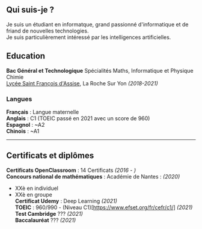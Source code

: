 ## Qui suis-je ?

Je suis un étudiant en informatque, grand passionné d'informatique et de friand de nouvelles technologies.<br>
Je suis particulièrement intéressé par les intelligences artificielles.

## Education

**Bac Général et Technologique** Spécialités Maths, Informatique et Physique Chimie <br>
[Lycée Saint François d'Assise](www.saintfrancoislaroche.fr), La Roche Sur Yon  *(2018-2021)*

### Langues

**Français** : Langue maternelle<br>
**Anglais**  : C1 (TOEIC passé en 2021 avec un score de 960)<br>
**Espagnol** : ~A2<br>
**Chinois**  : ~A1<br>

---


## Certificats et diplômes

**Certificats OpenClassroom** : 14 Certificats *(2016 - )*<br>
**Concours national de mathématiques** : Académie de Nantes : *(2020)*<br>
 * XXè en individuel
 * XXè en groupe<br>
**Certificat Udemy** : Deep Learning *(2021)*<br>
**TOEIC** : 960/990 - (Niveau C1)[https://www.efset.org/fr/cefr/c1/]  *(2021)*<br>
**Test Cambridge** ??? *(2021)*<br>
**Baccalauréat** ??? *(2021)*
